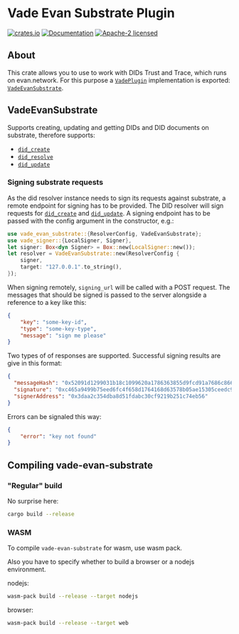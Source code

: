 # Vade Evan Substrate Plugin

[![crates.io](https://img.shields.io/crates/v/vade-evan-substrate.svg)](https://crates.io/crates/vade-evan-substrate)
[![Documentation](https://docs.rs/vade-evan-substrate/badge.svg)](https://docs.rs/vade-evan-substrate:q)
[![Apache-2 licensed](https://img.shields.io/crates/l/vade-evan-substrate.svg)](./LICENSE.txt)

## About

This crate allows you to use to work with DIDs Trust and Trace, which runs on evan.network.
For this purpose a [`VadePlugin`] implementation is exported: [`VadeEvanSubstrate`].

## VadeEvanSubstrate

Supports creating, updating and getting DIDs and DID documents on substrate, therefore supports:

- [`did_create`]
- [`did_resolve`]
- [`did_update`]

### Signing substrate requests

As the did resolver instance needs to sign its requests against substrate, a remote endpoint for signing has to be provided. The DID resolver will sign requests for [`did_create`] and [`did_update`]. A signing endpoint has to be passed with the config argument in the constructor, e.g.:

```rust
use vade_evan_substrate::{ResolverConfig, VadeEvanSubstrate};
use vade_signer::{LocalSigner, Signer},
let signer: Box<dyn Signer> = Box::new(LocalSigner::new());
let resolver = VadeEvanSubstrate::new(ResolverConfig {
    signer,
    target: "127.0.0.1".to_string(),
});
```

When signing remotely, `signing_url` will be called with a POST request. The messages that should be signed is passed to the server alongside a reference to a key like this:

```json
{
    "key": "some-key-id",
    "type": "some-key-type",
    "message": "sign me please"
}
```

Two types of of responses are supported. Successful signing results are give in this format:

```json
{
  "messageHash": "0x52091d1299031b18c1099620a1786363855d9fcd91a7686c866ad64f83de13ff",
  "signature": "0xc465a9499b75eed6fc4f658d1764168d63578b05ae15305ceedc94872bda793f74cb850c0683287b245b4da523851fbbe37738116635ebdb08e80b867c0b4aea1b",
  "signerAddress": "0x3daa2c354dba8d51fdabc30cf9219b251c74eb56"
}
```

Errors can be signaled this way:

```json
{
    "error": "key not found"
}
```

## Compiling vade-evan-substrate

### "Regular" build

No surprise here:

```sh
cargo build --release
```

### WASM

To compile `vade-evan-substrate` for wasm, use wasm pack.

Also you have to specify whether to build a browser or a nodejs environment.

nodejs:

```sh
wasm-pack build --release --target nodejs
```

browser:

```sh
wasm-pack build --release --target web
```

[`did_create`]: https://docs.rs/vade_evan_substrate/*/vade_evan_substrate/resolver/struct.VadeEvanSubstrate.html#method.did_create
[`did_resolve`]: https://docs.rs/vade_evan_substrate/*/vade_evan_substrate/resolver/struct.VadeEvanSubstrate.html#method.did_resolve
[`did_update`]: https://docs.rs/vade_evan_substrate/*/vade_evan_substrate/resolver/struct.VadeEvanSubstrate.html#method.did_update
[`VadeEvanSubstrate`]: https://docs.rs/vade_evan_substrate/*/vade_evan_substrate/resolver/struct.VadeEvanSubstrate.html
[`Vade`]: https://docs.rs/vade/*/vade/struct.Vade.html
[`VadePlugin`]: https://docs.rs/vade/*/vade/trait.VadePlugin.html
